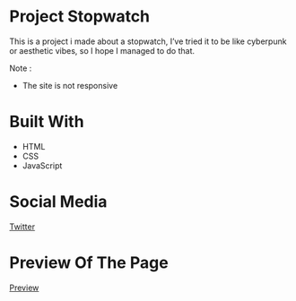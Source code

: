 # Project Stopwatch
This is a project i made about a stopwatch, I’ve tried it to be like cyberpunk or aesthetic vibes, so I hope I managed to do that.

Note : 

* The site is not responsive

# Built With
* HTML
* CSS
* JavaScript

# Social Media
[Twitter](https://twitter.com/yuukasuoh)

# Preview Of The Page
[Preview](#)
